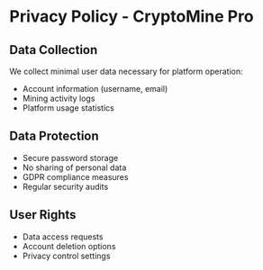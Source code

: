 
# Privacy Policy - CryptoMine Pro

## Data Collection
We collect minimal user data necessary for platform operation:
- Account information (username, email)
- Mining activity logs
- Platform usage statistics

## Data Protection
- Secure password storage
- No sharing of personal data
- GDPR compliance measures
- Regular security audits

## User Rights
- Data access requests
- Account deletion options
- Privacy control settings

